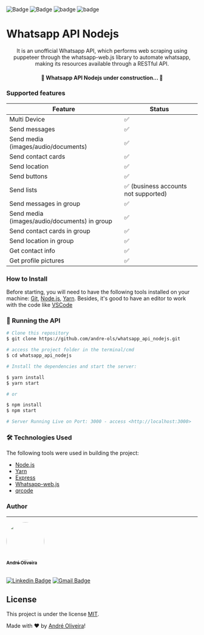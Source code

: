 ![Badge](https://img.shields.io/static/v1?label=NodeJs&message=16.14.2&color=339933&logo=node.js&link=https://nodejs.org/en/)
![Badge](https://img.shields.io/static/v1?label=Yarn&message=1.22.15&color=2C8EBB&logo=yarn&link=https://yarnpkg.com/)
![badge](https://img.shields.io/static/v1?label=license&message=MIT&color)
![badge](https://img.shields.io/github/last-commit/andre-ols/whatsapp_api_nodejs)


# Whatsapp API Nodejs

<p align="center">
It is an unofficial Whatsapp API, which performs web scraping using puppeteer through the whatsapp-web.js library to automate whatsapp, making its resources available through a RESTful API.
</p>

<h4 align="center"> 
	🚧  Whatsapp API Nodejs under construction...  🚧
</h4>

### Supported features

| Feature  | Status |
| ------------- | ------------- |
| Multi Device  | ✅  |
| Send messages  | ✅  |
| Send media (images/audio/documents)  | ✅  |
| Send contact cards | ✅ |
| Send location | ✅ |
| Send buttons | ✅ |
| Send lists | ✅ (business accounts not supported) |
| Send messages in group  | ✅  |
| Send media (images/audio/documents) in group | ✅  |
| Send contact cards in group | ✅ |
| Send location in group | ✅ |
| Get contact info | ✅ |
| Get profile pictures | ✅ |

### How to Install

Before starting, you will need to have the following tools installed on your machine:
[Git](https://git-scm.com), [Node.js](https://nodejs.org/en/), [Yarn](https://yarnpkg.com/). 
Besides, it's good to have an editor to work with the code like [VSCode](https://code.visualstudio.com/)

### 🎲 Running the API

```bash
# Clone this repository
$ git clone https://github.com/andre-ols/whatsapp_api_nodejs.git

# access the project folder in the terminal/cmd
$ cd whatsapp_api_nodejs

# Install the dependencies and start the server:

$ yarn install
$ yarn start

# or

$ npm install
$ npm start

# Server Running Live on Port: 3000 - access <http://localhost:3000>
```

### 🛠 Technologies Used

The following tools were used in building the project:

- [Node.js](https://nodejs.org/en/)
- [Yarn](https://yarnpkg.com/)
- [Express](https://expressjs.com/)
- [Whatsapp-web.js](https://github.com/pedroslopez/whatsapp-web.js)
- [qrcode](https://www.npmjs.com/package/qrcode)


### Author
---

<a href="https://www.linkedin.com/in/andr%C3%A9-oliveira-silva-3496a2106/">
 <img style="border-radius: 50%;" src="https://media-exp1.licdn.com/dms/image/C5603AQFnZ5ECKE8vNQ/profile-displayphoto-shrink_800_800/0/1614707358251?e=1654732800&v=beta&t=yJ-wUUT6I8aRFfEWFANyAsojs4hOjdrViBuDSqWF0Ew" width="100px;" alt=""/><br />
<sub><b>André Oliveira</b></sub></a> 
<br />
<br />

[![Linkedin Badge](https://img.shields.io/badge/-André-blue?style=flat-square&logo=Linkedin&logoColor=white&link=https://www.linkedin.com/in/andr%C3%A9-oliveira-silva-3496a2106/)](https://www.linkedin.com/in/andr%C3%A9-oliveira-silva-3496a2106/) 
[![Gmail Badge](https://img.shields.io/badge/-contato.andreols@gmail.com-c14438?style=flat-square&logo=Gmail&logoColor=white&link=mailto:contato.andreols@gmail.com)](mailto:contato.andreols@gmail.com)

## License

This project is under the license [MIT](./LICENSE).

<p>Made with ❤️ by <a href="https://www.linkedin.com/in/andr%C3%A9-oliveira-silva-3496a2106/">André Oliveira</a>!</p>